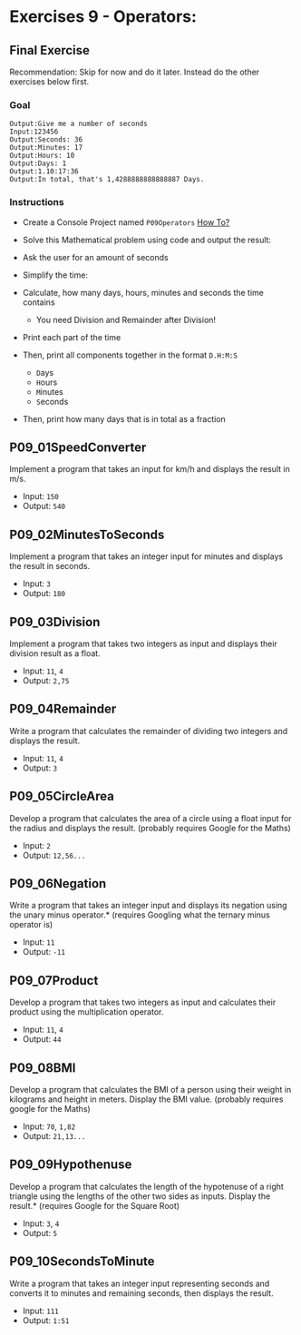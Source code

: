# Exercises 9 - Operators: 

## Final Exercise

Recommendation: Skip for now and do it later. Instead do the other exercises below first.

### Goal
```
Output:Give me a number of seconds
Input:123456
Output:Seconds: 36
Output:Minutes: 17
Output:Hours: 10
Output:Days: 1
Output:1.10:17:36
Output:In total, that's 1,4288888888888887 Days.
```

### Instructions
- Create a Console Project named `P09Operators` [How To?](https://gist\.github\.com/marczaku/a8b3c38c37e8876a46194a73ed24b1f2)
- Solve this Mathematical problem using code and output the result: 

- Ask the user for an amount of seconds
- Simplify the time:
- Calculate, how many days, hours, minutes and seconds the time contains
  - You need Division and Remainder after Division!
- Print each part of the time
- Then, print all components together in the format `D.H:M:S`
  - `D`ays
  - `H`ours
  - `M`inutes
  - `S`econds
- Then, print how many days that is in total as a fraction

## P09_01SpeedConverter

Implement a program that takes an input for km/h and displays the result in m/s.
- Input: `150`
- Output: `540`

## P09_02MinutesToSeconds

Implement a program that takes an integer input for minutes and displays the result in seconds.
- Input: `3`
- Output: `180`

## P09_03Division
Implement a program that takes two integers as input and displays their division result as a float.
- Input: `11`, `4`
- Output: `2,75`

## P09_04Remainder
Write a program that calculates the remainder of dividing two integers and displays the result.
- Input: `11`, `4`
- Output: `3`

## P09_05CircleArea
Develop a program that calculates the area of a circle using a float input for the radius and displays the result. (probably requires Google for the Maths)
- Input: `2`
- Output: `12,56...`

## P09_06Negation
Write a program that takes an integer input and displays its negation using the unary minus operator.* (requires Googling what the ternary minus operator is)
- Input: `11`
- Output: `-11`

## P09_07Product
Develop a program that takes two integers as input and calculates their product using the multiplication operator.
- Input: `11`, `4`
- Output: `44`

## P09_08BMI
Develop a program that calculates the BMI of a person using their weight in kilograms and height in meters. Display the BMI value. (probably requires google for the Maths)
- Input: `70`, `1,82`
- Output: `21,13...`

## P09_09Hypothenuse
Develop a program that calculates the length of the hypotenuse of a right triangle using the lengths of the other two sides as inputs. Display the result.* (requires Google for the Square Root)
- Input: `3`, `4`
- Output: `5`

## P09_10SecondsToMinute
Write a program that takes an integer input representing seconds and converts it to minutes and remaining seconds, then displays the result.
- Input: `111`
- Output: `1:51`